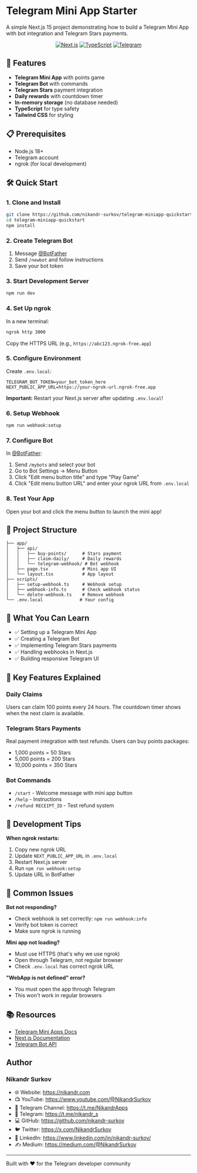 # Telegram Mini App Starter

A simple Next.js 15 project demonstrating how to build a Telegram Mini App with bot integration and Telegram Stars payments.

<div align="center">

[![Next.js](https://img.shields.io/badge/Next.js-15.4.1-black?style=for-the-badge&logo=next.js)](https://nextjs.org) [![TypeScript](https://img.shields.io/badge/TypeScript-5.0-blue?style=for-the-badge&logo=typescript)](https://www.typescriptlang.org) [![Telegram](https://img.shields.io/badge/Telegram-Mini_App-26A5E4?style=for-the-badge&logo=telegram)](https://core.telegram.org/bots/webapps)

</div>

## 🚀 Features

- **Telegram Mini App** with points game
- **Telegram Bot** with commands
- **Telegram Stars** payment integration
- **Daily rewards** with countdown timer
- **In-memory storage** (no database needed)
- **TypeScript** for type safety
- **Tailwind CSS** for styling

## 📋 Prerequisites

- Node.js 18+ 
- Telegram account
- ngrok (for local development)

## 🛠️ Quick Start

### 1. Clone and Install

```bash
git clone https://github.com/nikandr-surkov/telegram-miniapp-quickstart.git
cd telegram-miniapp-quickstart
npm install
```

### 2. Create Telegram Bot

1. Message [@BotFather](https://t.me/botfather)
2. Send `/newbot` and follow instructions
3. Save your bot token

### 3. Start Development Server

```bash
npm run dev
```

### 4. Set Up ngrok

In a new terminal:

```bash
ngrok http 3000
```

Copy the HTTPS URL (e.g., `https://abc123.ngrok-free.app`)

### 5. Configure Environment

Create `.env.local`:

```env
TELEGRAM_BOT_TOKEN=your_bot_token_here
NEXT_PUBLIC_APP_URL=https://your-ngrok-url.ngrok-free.app
```

**Important:** Restart your Next.js server after updating `.env.local`!

### 6. Setup Webhook

```bash
npm run webhook:setup
```

### 7. Configure Bot

In [@BotFather](https://t.me/botfather):
1. Send `/mybots` and select your bot
2. Go to Bot Settings → Menu Button
3. Click "Edit menu button title" and type "Play Game" 
4. Click "Edit menu button URL" and enter your ngrok URL from `.env.local`

### 8. Test Your App

Open your bot and click the menu button to launch the mini app!

## 📁 Project Structure

```
├── app/
│   ├── api/
│   │   ├── buy-points/      # Stars payment
│   │   ├── claim-daily/     # Daily rewards
│   │   └── telegram-webhook/ # Bot webhook
│   ├── page.tsx             # Mini app UI
│   └── layout.tsx           # App layout
├── scripts/
│   ├── setup-webhook.ts     # Webhook setup
│   ├── webhook-info.ts      # Check webhook status
│   └── delete-webhook.ts    # Remove webhook
└── .env.local              # Your config
```

## 🎯 What You Can Learn

- ✅ Setting up a Telegram Mini App
- ✅ Creating a Telegram Bot
- ✅ Implementing Telegram Stars payments
- ✅ Handling webhooks in Next.js
- ✅ Building responsive Telegram UI

## 💎 Key Features Explained

### Daily Claims
Users can claim 100 points every 24 hours. The countdown timer shows when the next claim is available.

### Telegram Stars Payments
Real payment integration with test refunds. Users can buy points packages:
- 1,000 points = 50 Stars
- 5,000 points = 200 Stars  
- 10,000 points = 350 Stars

### Bot Commands
- `/start` - Welcome message with mini app button
- `/help` - Instructions
- `/refund RECEIPT_ID` - Test refund system

## 🔧 Development Tips

**When ngrok restarts:**
1. Copy new ngrok URL
2. Update `NEXT_PUBLIC_APP_URL` in `.env.local`
3. Restart Next.js server
4. Run `npm run webhook:setup`
5. Update URL in BotFather

## 🔧 Common Issues

**Bot not responding?**
- Check webhook is set correctly: `npm run webhook:info`
- Verify bot token is correct
- Make sure ngrok is running

**Mini app not loading?**
- Must use HTTPS (that's why we use ngrok)
- Open through Telegram, not regular browser
- Check `.env.local` has correct ngrok URL

**"WebApp is not defined" error?**
- You must open the app through Telegram
- This won't work in regular browsers

## 📚 Resources

- [Telegram Mini Apps Docs](https://core.telegram.org/bots/webapps)
- [Next.js Documentation](https://nextjs.org/docs)
- [Telegram Bot API](https://core.telegram.org/bots/api)

## Author
### Nikandr Surkov
- 🌐 Website: https://nikandr.com
- 📺 YouTube: https://www.youtube.com/@NikandrSurkov
- 📢 Telegram Channel: https://t.me/NikandrApps
- 📱 Telegram: https://t.me/nikandr_s
- 💻 GitHub: https://github.com/nikandr-surkov
- 🐦 Twitter: https://x.com/NikandrSurkov
- 💼 LinkedIn: https://www.linkedin.com/in/nikandr-surkov/
- ✍️ Medium: https://medium.com/@NikandrSurkov

---

Built with ❤️ for the Telegram developer community